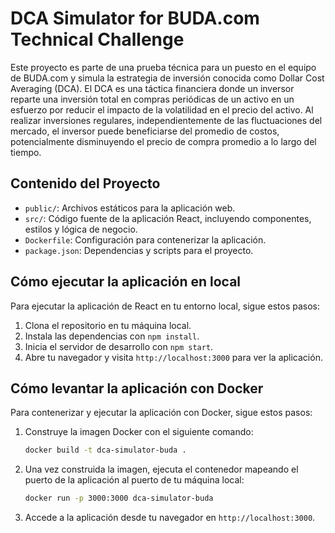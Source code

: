 # DCA Simulator for BUDA.com Technical Challenge

Este proyecto es parte de una prueba técnica para un puesto en el equipo de BUDA.com y simula la estrategia de inversión conocida como Dollar Cost Averaging (DCA). El DCA es una táctica financiera donde un inversor reparte una inversión total en compras periódicas de un activo en un esfuerzo por reducir el impacto de la volatilidad en el precio del activo. Al realizar inversiones regulares, independientemente de las fluctuaciones del mercado, el inversor puede beneficiarse del promedio de costos, potencialmente disminuyendo el precio de compra promedio a lo largo del tiempo.


## Contenido del Proyecto

- `public/`: Archivos estáticos para la aplicación web.
- `src/`: Código fuente de la aplicación React, incluyendo componentes, estilos y lógica de negocio.
- `Dockerfile`: Configuración para contenerizar la aplicación.
- `package.json`: Dependencias y scripts para el proyecto.

## Cómo ejecutar la aplicación en local

Para ejecutar la aplicación de React en tu entorno local, sigue estos pasos:

1. Clona el repositorio en tu máquina local.
2. Instala las dependencias con `npm install`.
3. Inicia el servidor de desarrollo con `npm start`.
4. Abre tu navegador y visita `http://localhost:3000` para ver la aplicación.

## Cómo levantar la aplicación con Docker

Para contenerizar y ejecutar la aplicación con Docker, sigue estos pasos:

1. Construye la imagen Docker con el siguiente comando:

    ```bash
    docker build -t dca-simulator-buda .
    ```

2. Una vez construida la imagen, ejecuta el contenedor mapeando el puerto de la aplicación al puerto de tu máquina local:

    ```bash
    docker run -p 3000:3000 dca-simulator-buda
    ```

3. Accede a la aplicación desde tu navegador en `http://localhost:3000`.

